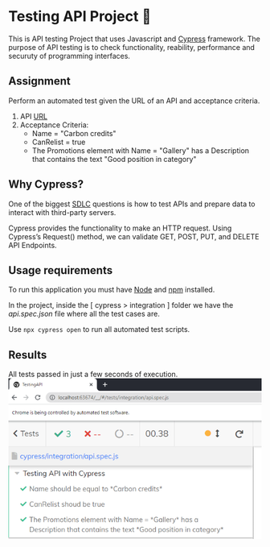 # Testing API Project :rocket:

This is API testing Project that uses Javascript and [Cypress](https://www.cypress.io/) framework. The purpose of API testing is to check functionality, reability, performance and securuty of programming interfaces.

## Assignment

Perform an automated test given the URL of an API and acceptance criteria.
1. API [URL](https://api.tmsandbox.co.nz/v1/Categories/6327/Details.json?catalogue=false)
2. Acceptance Criteria:
    - Name = "Carbon credits"
    - CanRelist = true
    - The Promotions element with Name = "Gallery" has a Description that contains the text "Good position in category"

## Why Cypress?

One of the biggest [SDLC](shorturl.at/apOR5) questions is how to test APIs and prepare data to interact with third-party servers.

Cypress provides the functionality to make an HTTP request. Using Cypress’s Request() method, we can validate GET, POST, PUT, and DELETE API Endpoints.


## Usage requirements

To run this application you must have [Node](https://nodejs.org/en/) and [npm](https://docs.npmjs.com/about-npm) installed.

In the project, inside the [ cypress > integration ] folder we have the _api.spec.json_ file where all the test cases are.

Use `npx cypress open` to run all automated test scripts.


## Results 
All tests passed in just a few seconds of execution.
![image](https://github.com/Jess2D/TestingAPI/blob/main/results.PNG)
